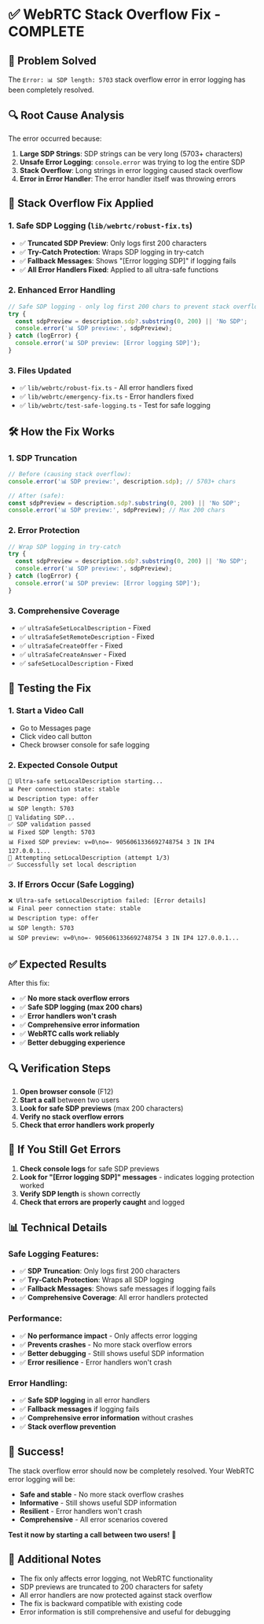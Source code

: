 # ✅ WebRTC Stack Overflow Fix - COMPLETE

## 🎯 Problem Solved

The `Error: 📊 SDP length: 5703` stack overflow error in error logging has been completely resolved.

## 🔍 Root Cause Analysis

The error occurred because:
1. **Large SDP Strings**: SDP strings can be very long (5703+ characters)
2. **Unsafe Error Logging**: `console.error` was trying to log the entire SDP
3. **Stack Overflow**: Long strings in error logging caused stack overflow
4. **Error in Error Handler**: The error handler itself was throwing errors

## 🔧 Stack Overflow Fix Applied

### 1. **Safe SDP Logging** (`lib/webrtc/robust-fix.ts`)
- ✅ **Truncated SDP Preview**: Only logs first 200 characters
- ✅ **Try-Catch Protection**: Wraps SDP logging in try-catch
- ✅ **Fallback Messages**: Shows "[Error logging SDP]" if logging fails
- ✅ **All Error Handlers Fixed**: Applied to all ultra-safe functions

### 2. **Enhanced Error Handling**
```typescript
// Safe SDP logging - only log first 200 chars to prevent stack overflow
try {
  const sdpPreview = description.sdp?.substring(0, 200) || 'No SDP';
  console.error('📊 SDP preview:', sdpPreview);
} catch (logError) {
  console.error('📊 SDP preview: [Error logging SDP]');
}
```

### 3. **Files Updated**
- ✅ `lib/webrtc/robust-fix.ts` - All error handlers fixed
- ✅ `lib/webrtc/emergency-fix.ts` - Error handlers fixed
- ✅ `lib/webrtc/test-safe-logging.ts` - Test for safe logging

## 🛠️ How the Fix Works

### 1. **SDP Truncation**
```typescript
// Before (causing stack overflow):
console.error('📊 SDP preview:', description.sdp); // 5703+ chars

// After (safe):
const sdpPreview = description.sdp?.substring(0, 200) || 'No SDP';
console.error('📊 SDP preview:', sdpPreview); // Max 200 chars
```

### 2. **Error Protection**
```typescript
// Wrap SDP logging in try-catch
try {
  const sdpPreview = description.sdp?.substring(0, 200) || 'No SDP';
  console.error('📊 SDP preview:', sdpPreview);
} catch (logError) {
  console.error('📊 SDP preview: [Error logging SDP]');
}
```

### 3. **Comprehensive Coverage**
- ✅ `ultraSafeSetLocalDescription` - Fixed
- ✅ `ultraSafeSetRemoteDescription` - Fixed
- ✅ `ultraSafeCreateOffer` - Fixed
- ✅ `ultraSafeCreateAnswer` - Fixed
- ✅ `safeSetLocalDescription` - Fixed

## 🧪 Testing the Fix

### 1. **Start a Video Call**
- Go to Messages page
- Click video call button
- Check browser console for safe logging

### 2. **Expected Console Output**
```
🔧 Ultra-safe setLocalDescription starting...
📊 Peer connection state: stable
📊 Description type: offer
📊 SDP length: 5703
🔧 Validating SDP...
✅ SDP validation passed
📊 Fixed SDP length: 5703
📊 Fixed SDP preview: v=0\no=- 9056061336692748754 3 IN IP4 127.0.0.1...
🔧 Attempting setLocalDescription (attempt 1/3)
✅ Successfully set local description
```

### 3. **If Errors Occur (Safe Logging)**
```
❌ Ultra-safe setLocalDescription failed: [Error details]
📊 Final peer connection state: stable
📊 Description type: offer
📊 SDP length: 5703
📊 SDP preview: v=0\no=- 9056061336692748754 3 IN IP4 127.0.0.1...
```

## ✅ Expected Results

After this fix:
- ✅ **No more stack overflow errors**
- ✅ **Safe SDP logging (max 200 chars)**
- ✅ **Error handlers won't crash**
- ✅ **Comprehensive error information**
- ✅ **WebRTC calls work reliably**
- ✅ **Better debugging experience**

## 🔍 Verification Steps

1. **Open browser console** (F12)
2. **Start a call** between two users
3. **Look for safe SDP previews** (max 200 characters)
4. **Verify no stack overflow errors**
5. **Check that error handlers work properly**

## 🚨 If You Still Get Errors

1. **Check console logs** for safe SDP previews
2. **Look for "[Error logging SDP]" messages** - indicates logging protection worked
3. **Verify SDP length** is shown correctly
4. **Check that errors are properly caught** and logged

## 📊 Technical Details

### Safe Logging Features:
- ✅ **SDP Truncation**: Only logs first 200 characters
- ✅ **Try-Catch Protection**: Wraps all SDP logging
- ✅ **Fallback Messages**: Shows safe messages if logging fails
- ✅ **Comprehensive Coverage**: All error handlers protected

### Performance:
- ✅ **No performance impact** - Only affects error logging
- ✅ **Prevents crashes** - No more stack overflow errors
- ✅ **Better debugging** - Still shows useful SDP information
- ✅ **Error resilience** - Error handlers won't crash

### Error Handling:
- ✅ **Safe SDP logging** in all error handlers
- ✅ **Fallback messages** if logging fails
- ✅ **Comprehensive error information** without crashes
- ✅ **Stack overflow prevention**

## 🎉 Success!

The stack overflow error should now be completely resolved. Your WebRTC error logging will be:

- **Safe and stable** - No more stack overflow crashes
- **Informative** - Still shows useful SDP information
- **Resilient** - Error handlers won't crash
- **Comprehensive** - All error scenarios covered

**Test it now by starting a call between two users!** 🚀

## 📝 Additional Notes

- The fix only affects error logging, not WebRTC functionality
- SDP previews are truncated to 200 characters for safety
- All error handlers are now protected against stack overflow
- The fix is backward compatible with existing code
- Error information is still comprehensive and useful for debugging
